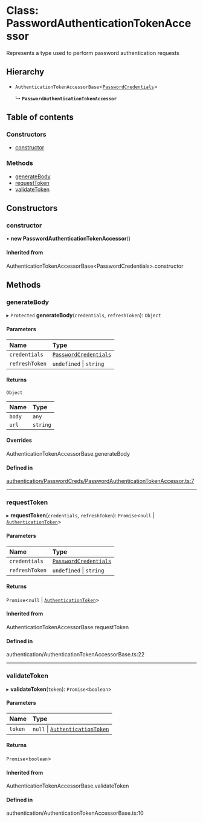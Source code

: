 # Class: PasswordAuthenticationTokenAccessor

Represents a type used to perform password authentication requests

## Hierarchy

- `AuthenticationTokenAccessorBase`<[`PasswordCredentials`](../wiki/PasswordCredentials)\>

  ↳ **`PasswordAuthenticationTokenAccessor`**

## Table of contents

### Constructors

- [constructor](../wiki/PasswordAuthenticationTokenAccessor#constructor)

### Methods

- [generateBody](../wiki/PasswordAuthenticationTokenAccessor#generatebody)
- [requestToken](../wiki/PasswordAuthenticationTokenAccessor#requesttoken)
- [validateToken](../wiki/PasswordAuthenticationTokenAccessor#validatetoken)

## Constructors

### constructor

• **new PasswordAuthenticationTokenAccessor**()

#### Inherited from

AuthenticationTokenAccessorBase<PasswordCredentials\>.constructor

## Methods

### generateBody

▸ `Protected` **generateBody**(`credentials`, `refreshToken`): `Object`

#### Parameters

| Name | Type |
| :------ | :------ |
| `credentials` | [`PasswordCredentials`](../wiki/PasswordCredentials) |
| `refreshToken` | `undefined` \| `string` |

#### Returns

`Object`

| Name | Type |
| :------ | :------ |
| `body` | `any` |
| `url` | `string` |

#### Overrides

AuthenticationTokenAccessorBase.generateBody

#### Defined in

[authentication/PasswordCreds/PasswordAuthenticationTokenAccessor.ts:7](https://github.com/flexbase-eng/http-client-middleware/blob/9e54f5b/src/authentication/PasswordCreds/PasswordAuthenticationTokenAccessor.ts#L7)

___

### requestToken

▸ **requestToken**(`credentials`, `refreshToken`): `Promise`<``null`` \| [`AuthenticationToken`](../wiki/AuthenticationToken)\>

#### Parameters

| Name | Type |
| :------ | :------ |
| `credentials` | [`PasswordCredentials`](../wiki/PasswordCredentials) |
| `refreshToken` | `undefined` \| `string` |

#### Returns

`Promise`<``null`` \| [`AuthenticationToken`](../wiki/AuthenticationToken)\>

#### Inherited from

AuthenticationTokenAccessorBase.requestToken

#### Defined in

authentication/AuthenticationTokenAccessorBase.ts:22

___

### validateToken

▸ **validateToken**(`token`): `Promise`<`boolean`\>

#### Parameters

| Name | Type |
| :------ | :------ |
| `token` | ``null`` \| [`AuthenticationToken`](../wiki/AuthenticationToken) |

#### Returns

`Promise`<`boolean`\>

#### Inherited from

AuthenticationTokenAccessorBase.validateToken

#### Defined in

authentication/AuthenticationTokenAccessorBase.ts:10
